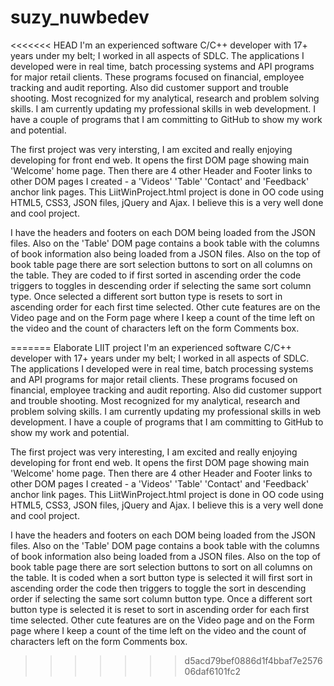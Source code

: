 # suzy_nuwbedev
<<<<<<< HEAD
I'm an experienced software C/C++ developer with 17+ years under my belt; I worked in all aspects of SDLC.  The applications I developed were in real time, batch processing systems and API programs for major retail clients.  These programs focused on financial, employee tracking and audit reporting.  Also did customer support and trouble shooting.  Most recognized for my analytical, research and problem solving skills.
I am currently updating my professional skills in web development.
I have a couple of programs that I am committing to GitHub to show my work and potential.

The first project was very intersting, I am excited and really enjoying developing for front end web.
It opens the first DOM page showing main 'Welcome' home page.
Then there are 4 other Header and Footer links to other DOM pages I created - a 'Videos' 'Table' 'Contact' and 'Feedback' anchor link pages.
This LiitWinProject.html project is done in OO code using HTML5, CSS3, JSON files, jQuery and Ajax.
I believe this is a very well done and cool project.

I have the headers and footers on each DOM being loaded from the JSON files.
Also on the 'Table' DOM page contains a book table with the columns of book information also being loaded from a JSON files.  Also on the top of book table page there are sort selection buttons to sort on all columns on the table.  They are coded to if first sorted in ascending order the code triggers to toggles in descending order if selecting the same sort column type.  Once selected a different sort button type is resets to sort in ascending order for each first time selected.
Other cute features are on the Video page and on the Form page where I keep a count of the time left on the video and the count of characters left on the form Comments box.

=======
Elaborate LIIT project
I'm an experienced software C/C++ developer with 17+ years under my belt; I worked in all aspects of SDLC. The applications I developed were in real time, batch processing systems and API programs for major retail clients. These programs focused on financial, employee tracking and audit reporting. Also did customer support and trouble shooting. Most recognized for my analytical, research and problem solving skills. I am currently updating my professional skills in web development. I have a couple of programs that I am committing to GitHub to show my work and potential.

The first project was very interesting, I am excited and really enjoying developing for front end web. It opens the first DOM page showing main 'Welcome' home page. Then there are 4 other Header and Footer links to other DOM pages I created - a 'Videos' 'Table' 'Contact' and 'Feedback' anchor link pages. This LiitWinProject.html project is done in OO code using HTML5, CSS3, JSON files, jQuery and Ajax. I believe this is a very well done and cool project.

I have the headers and footers on each DOM being loaded from the JSON files. Also on the 'Table' DOM page contains a book table with the columns of book information also being loaded from a JSON files. Also on the top of book table page there are sort selection buttons to sort on all columns on the table. It is coded when a sort button type is selected it will first sort in ascending order the code then triggers to toggle the sort in descending order if selecting the same sort column button type. Once a different sort button type is selected it is reset to sort in ascending order for each first time selected. Other cute features are on the Video page and on the Form page where I keep a count of the time left on the video and the count of characters left on the form Comments box.
>>>>>>> d5acd79bef0886d1f4bbaf7e257606daf6101fc2
